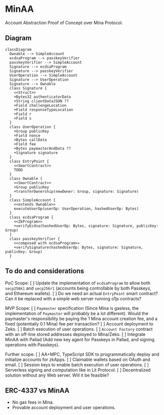 # MinAA

Account Abstraction Proof of Concept over Mina Protocol.

## Diagram

```mermaid
classDiagram
  Ownable --> SimpleAccount
  ecdsaProgram --> passkeyVerifier
  passkeyVerifier --> SimpleAccount
  Signature --> ecdsaProgram
  Signature --> passkeyVerifier
  UserOperation --> SimpleAccount
  Signature --> UserOperation
  Signature --> Ownable
  class Signature {
    <<Struct>>
    +Bytes32 authenticatorData
    +String clientDataJSON ??
    +Field challengeLocation
    +Field responseTypeLocation
    +Field r
    +Field s
  }
  class UserOperation {
    +Group publicKey
    +Field nonce
    +Bytes callData
    +Field fee
    +Bytes paymasterAndData ??
    +Signature signature
  }
  class EntryPoint {
    <<SmartContract>>
    TODO
  }
  class Ownable {
    <<SmartContract>>
    +Group publicKey
    +transferOwnership(newOwner: Group, signature: Signature)
  }
  class SimpleAccount {
    <<extends Ownable>>
    executeUserOp(userOp: UserOperation, hashedUserOp: Bytes)
  }
  class ecdsaProgram {
    <<ZkProgram>>
    +verifyEcdsa(hashedUserOp: Bytes, signature: Signature, publicKey: Group)
  }
  class passkeyVerifier {
    <<composed with ecdsaProgram>>
    +verifySignature(hashedUserOp: Bytes, signature: Signature, publicKey: Group)
  }
```

## To do and considerations

PoC Scope:
[ ] Update the implementation of `ecdsaProgram` to allow both `secp256k1` and `secp256r1` (accounts being controllable by both Passkeys, and Ethereum wallets).
[ ] Do we need an actual `EntryPoint` smart contract? Can it be replaced with a simple web server running o1js contracts?

MVP Scope:
[ ] `Paymaster` specification (Since Mina is gasless, the implementation of `Paymaster` will probably be a lot different). Would the paymaster's responsibility be paying the 1 Mina account creation fee, and a fixed (potentially 0.1 Mina) fee per transaction?
[ ] Account deployment to Zeko.
[ ] Batch execution of user operations.
[ ] `Account Factory` contract with an off-line stored addresses deployed to Mina/Zeko.
[ ] Integrate MinAA with Pallad (Add new key agent for Passkeys in Pallad, and signing operations with Passkeys).

Further scope:
[ ] AA+MPC, TypeScript SDK to programmatically deploy and initialize accounts for zkApps.
[ ] Claimable wallets based on OAuth and email.
[ ] Session keys to enable batch execution of user operations.
[ ] Serverless signing and computation like in Lit Protocol.
[ ] Decentralized solution without any Web server. Will it be feasible?

## ERC-4337 vs MinAA

- No gas fees in Mina.
- Provable account deployment and user operations.
